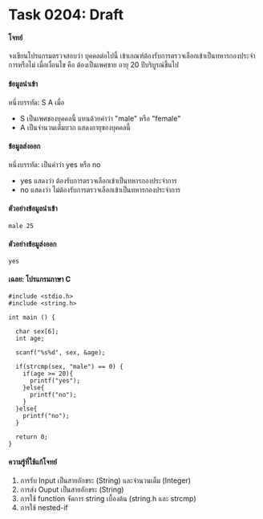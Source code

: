 # Task 0204: Draft

#### โจทย์  
จงเขียนโปรแกรมตรวจสอบว่า บุคคลต่อไปนี้ 
เข้าเกณฑ์ต้องรับการตรวจเลือกเข้าเป็นทหารกองประจำการหรือไม่ 
เมื่อเงื่อนไข คือ ต้องเป็นเพศชาย อายุ 20 ปีบริบูรณ์ขี้นไป

#### ข้อมูลนำเข้า  
หนึ่งบรรทัด: S A เมื่อ
+ S เป็นเพศของบุคคลนี้ แทนด้วยคำว่า "male" หรือ "female"
+ A เป็นจำนวนเต็มบวก แสดงอายุของบุคคลนี้

#### ข้อมูลส่งออก  
หนึ่งบรรทัด: เป็นคำว่า yes หรือ no  
+ yes แสดงว่า ต้องรับการตรวจเลือกเข้าเป็นทหารกองประจำการ  
+ no แสดงว่า ไม่ต้องรับการตรวจเลือกเข้าเป็นทหารกองประจำการ  

#### ตัวอย่างข้อมูลนำเข้า  
```
male 25
```

#### ตัวอย่างข้อมูส่งออก  
```
yes
```

#### เฉลย: โปรแกรมภาษา C
```
#include <stdio.h>
#include <string.h>

int main () {

  char sex[6];
  int age;

  scanf("%s%d", sex, &age);

  if(strcmp(sex, "male") == 0) {
    if(age >= 20){
      printf("yes");
    }else{
      printf("no");  
    }
  }else{
    printf("no");
  }

  return 0;
}
```

#### ความรู้ที่ใช้แก้โจทย์
1. การรับ Input เป็นสายอักขระ (String) และจำนวนเต็ม (Integer)
2. การส่ง Ouput เป็นสายอักขระ (String)
3. การใช้ function จัดการ string เบื้องต้น (string.h และ strcmp)
4. การใช้ nested-if
